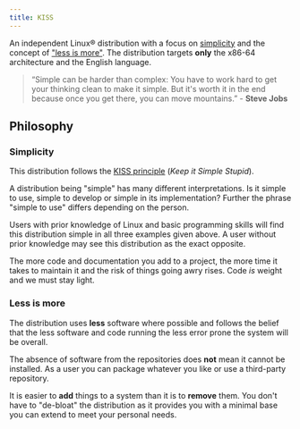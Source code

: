 ```yaml
---
title: KISS
---
```


An independent Linux® distribution with a focus on [simplicity](#simplicity) and the concept of ["less is more"](#less-is-more). The distribution targets **only** the x86-64 architecture and the English language.

> “Simple can be harder than complex: You have to work hard to get your thinking clean to make it simple. But it's worth it in the end because once you get there, you can move mountains.” - **Steve Jobs**


## Philosophy

### Simplicity

This distribution follows the [KISS principle](https://en.wikipedia.org/wiki/KISS_principle) (*Keep it Simple Stupid*).

A distribution being "simple" has many different interpretations. Is it simple to use, simple to develop or simple in its implementation? Further the phrase "simple to use" differs depending on the person.

Users with prior knowledge of Linux and basic programming skills will find this distribution simple in all three examples given above. A user without prior knowledge may see this distribution as the exact opposite.

The more code and documentation you add to a project, the more time it takes to maintain it and the risk of things going awry rises. Code *is* weight and we must stay light.

### Less is more

The distribution uses **less** software where possible and follows the belief that the less software and code running the less error prone the system will be overall.

The absence of software from the repositories does **not** mean it cannot be installed. As a user you can package whatever you like or use a third-party repository.

It is easier to **add** things to a system than it is to **remove** them. You don't have to "de-bloat" the distribution as it provides you with a minimal base you can extend to meet your personal needs.
